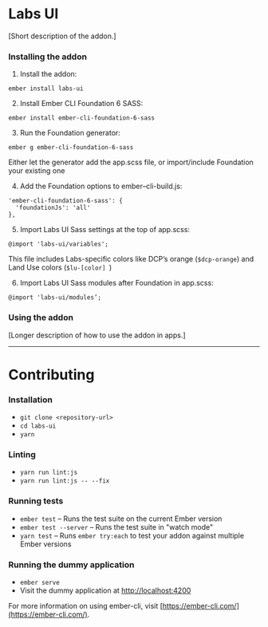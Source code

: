 # Labs UI

[Short description of the addon.]

### Installing the addon

1. Install the addon:
```
ember install labs-ui
```

2. Install Ember CLI Foundation 6 SASS: 
```
ember install ember-cli-foundation-6-sass
```

3. Run the Foundation generator: 
```
ember g ember-cli-foundation-6-sass
```
Either let the generator add the app.scss file, or import/include Foundation your existing one 

4. Add the Foundation options to ember–cli-build.js: 
```
'ember-cli-foundation-6-sass': { 
  'foundationJs': 'all' 
},
```

5. Import Labs UI Sass settings at the top of app.scss:
```
@import 'labs-ui/variables';
```
This file includes Labs-specific colors like DCP’s orange (`$dcp-orange`) and Land Use colors (`$lu-[color] `) 

6. Import Labs UI Sass modules after Foundation in app.scss: 
```
@import 'labs-ui/modules’;
```

### Using the addon

[Longer description of how to use the addon in apps.]

---

# Contributing

### Installation

* `git clone <repository-url>`
* `cd labs-ui`
* `yarn`

### Linting

* `yarn run lint:js`
* `yarn run lint:js -- --fix`

### Running tests

* `ember test` – Runs the test suite on the current Ember version
* `ember test --server` – Runs the test suite in "watch mode"
* `yarn test` – Runs `ember try:each` to test your addon against multiple Ember versions

### Running the dummy application

* `ember serve`
* Visit the dummy application at [http://localhost:4200](http://localhost:4200)

For more information on using ember-cli, visit [https://ember-cli.com/](https://ember-cli.com/).
